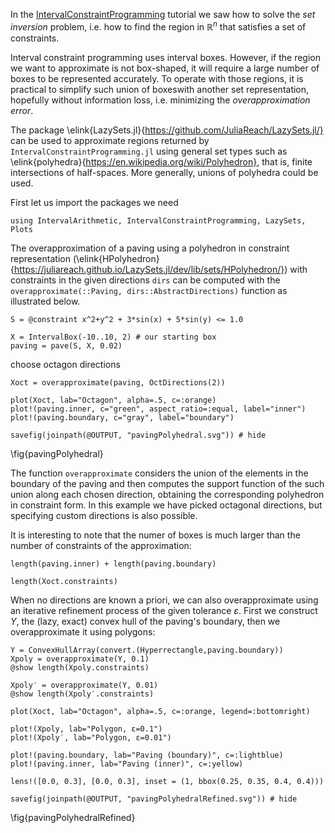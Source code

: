 <!--This file was generated, do not modify it.-->
In the [IntervalConstraintProgramming](/pages/tutorials/tutorialConstraintProgramming)
tutorial we saw how to solve the *set inversion* problem, i.e. how to find the region in
$\mathbb{R}^n$ that satisfies a set of constraints.

Interval constraint programming uses interval boxes. However, if the region we want to approximate
is not box-shaped, it will require a large number of boxes to be represented accurately.
To operate with those regions, it is practical to simplify such union of boxeswith another set representation,
hopefully without information loss, i.e. minimizing the *overapproximation error*.

The package \elink{LazySets.jl}{https://github.com/JuliaReach/LazySets.jl/} can be used to approximate regions
returned by `IntervalConstraintProgramming.jl` using general set types such as
\elink{polyhedra}{https://en.wikipedia.org/wiki/Polyhedron}, that is, finite intersections of half-spaces. More generally,
unions of polyhedra could be used.

First let us import the packages we need

```julia:ex1
using IntervalArithmetic, IntervalConstraintProgramming, LazySets, Plots
```

The overapproximation of a paving using a polyhedron in constraint representation
(\elink{HPolyhedron}{https://juliareach.github.io/LazySets.jl/dev/lib/sets/HPolyhedron/}) with constraints in
the given directions `dirs` can be computed with the `overapproximate(::Paving, dirs::AbstractDirections)`
function as illustrated below.

```julia:ex2
S = @constraint x^2+y^2 + 3*sin(x) + 5*sin(y) <= 1.0

X = IntervalBox(-10..10, 2) # our starting box
paving = pave(S, X, 0.02)
```

choose octagon directions

```julia:ex3
Xoct = overapproximate(paving, OctDirections(2))

plot(Xoct, lab="Octagon", alpha=.5, c=:orange)
plot!(paving.inner, c="green", aspect_ratio=:equal, label="inner")
plot!(paving.boundary, c="gray", label="boundary")

savefig(joinpath(@OUTPUT, "pavingPolyhedral.svg")) # hide
```

\fig{pavingPolyhedral}

The function `overapproximate` considers the union of the elements in the boundary of the paving
and then computes the support function of the such union along each chosen direction,
obtaining the corresponding polyhedron in constraint form.
In this example we have picked octagonal directions, but specifying custom directions is also possible.

It is interesting to note that the numer of boxes is much larger than the number of constraints of the approximation:

```julia:ex4
length(paving.inner) + length(paving.boundary)
```

```julia:ex5
length(Xoct.constraints)
```

When no directions are known a priori, we can also overapproximate using an iterative refinement process of
the given tolerance $\varepsilon$. First we construct $Y$, the (lazy, exact) convex hull of the paving's boundary,
then we overapproximate it using polygons:

```julia:ex6
Y = ConvexHullArray(convert.(Hyperrectangle,paving.boundary))
Xpoly = overapproximate(Y, 0.1)
@show length(Xpoly.constraints)

Xpoly′ = overapproximate(Y, 0.01)
@show length(Xpoly′.constraints)

plot(Xoct, lab="Octagon", alpha=.5, c=:orange, legend=:bottomright)

plot!(Xpoly, lab="Polygon, ε=0.1")
plot!(Xpoly′, lab="Polygon, ε=0.01")

plot!(paving.boundary, lab="Paving (boundary)", c=:lightblue)
plot!(paving.inner, lab="Paving (inner)", c=:yellow)

lens!([0.0, 0.3], [0.0, 0.3], inset = (1, bbox(0.25, 0.35, 0.4, 0.4)))

savefig(joinpath(@OUTPUT, "pavingPolyhedralRefined.svg")) # hide
```

\fig{pavingPolyhedralRefined}

